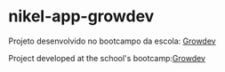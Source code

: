 # nikel-app-growdev

Projeto desenvolvido no bootcampo da escola: [Growdev](https://codai.growdev.com.br/)

Project developed at the school's bootcamp:[Growdev](https://codai.growdev.com.br/)
